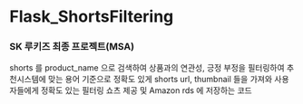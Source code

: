 # Flask_ShortsFiltering

### SK 루키즈 최종 프로젝트(MSA)
shorts 를 product_name 으로 검색하여 상품과의 연관성, 긍정 부정을 필터링하여 추천시스템에 맞는 용어 기준으로 정확도 있게 shorts url, thumbnail 들을 가져와 사용자들에게 정확도 있는 필터링 쇼츠 제공 및 Amazon rds 에 저장하는 코드 
